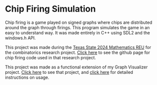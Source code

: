 # Chip Firing Simulation

Chip firing is a game played on signed graphs where chips are distributed around the graph through firings.  This program simulates the game in an easy to understand way. It was made entirely in C++ using SDL2 and the windows.h API. 

This project was made during the [Texas State 2024 Mathematics REU](https://www.math.txst.edu/research-conferences/summerreu.html) for the combinatorics research project. [Click here](https://github.com/MateoT659/Chip-Firing-Computation) to see the github page for chip firing code used in that research project.

This project was made as a functional extension of my Graph Visualizer project. [Click here](https://matoe.itch.io/graphs) to see that project, and [click here](https://docs.google.com/document/d/1ho3Lx3hVEormmCGTMAn2A1M-DE0VEHOI99eaIAoL5Nc/edit) for detailed instructions on usage.
